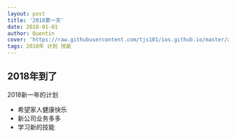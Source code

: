 ```yaml
---
layout: post
title: '2018第一天'
date: 2018-01-01
author: Quentin
cover: 'https://raw.githubusercontent.com/tjs101/ios.github.io/master/assets/img/20180101/1.jpg'
tags: 2018年 计划 技能
---
```

## 2018年到了
2018新一年的计划

- 希望家人健康快乐
- 新公司业务多多
- 学习新的技能

